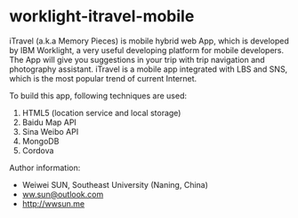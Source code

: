 worklight-itravel-mobile
========================

iTravel (a.k.a Memory Pieces) is mobile hybrid web App, which is developed by IBM Worklight, a very useful developing platform for mobile developers. The App will give you suggestions in your trip with trip navigation and photography assistant. iTravel is a mobile app integrated with LBS and SNS, which is the most popular trend of current Internet.

To build this app, following techniques are used:

1. HTML5 (location service and local storage)
2. Baidu Map API
3. Sina Weibo API
4. MongoDB
5. Cordova

Author information:

- Weiwei SUN, Southeast University (Naning, China)
- ww.sun@outlook.com
- http://wwsun.me